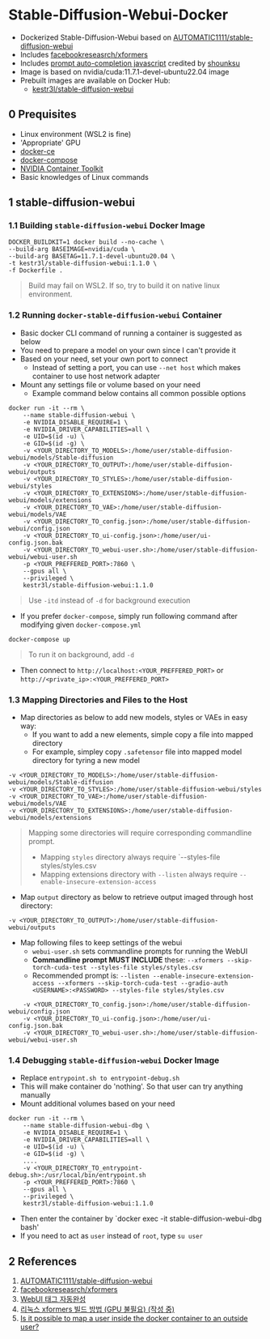 # Stable-Diffusion-Webui-Docker
- Dockerized Stable-Diffusion-Webui based on [AUTOMATIC1111/stable-diffusion-webui](https://github.com/AUTOMATIC1111/stable-diffusion-webui)
- Includes [facebookreseasrch/xformers](https://github.com/facebookresearch/xformers)
- Includes [prompt auto-completion javascript](https://greasyfork.org/ko/scripts/452929-webui-%ED%83%9C%EA%B7%B8-%EC%9E%90%EB%8F%99%EC%99%84%EC%84%B1) credited by [shounksu](https://greasyfork.org/ko/users/815641-shounksu)
- Image is based on nvidia/cuda:11.7.1-devel-ubuntu22.04 image
- Prebuilt images are available on Docker Hub:
  - [kestr3l/stable-diffusion-webui](https://hub.docker.com/r/kestr3l/stable-diffusion-webui)

## 0 Prequisites

- Linux environment (WSL2 is fine)
- 'Appropriate' GPU
- [docker-ce](https://docs.docker.com/engine/install/ubuntu/#install-using-the-convenience-script)
- [docker-compose](https://docs.docker.com/compose/install/)
- [NVIDIA Container Toolkit](https://docs.nvidia.com/datacenter/cloud-native/container-toolkit/install-guide.html)
- Basic knowledges of Linux commands

## 1 stable-diffusion-webui

### 1.1 Building `stable-diffusion-webui` Docker Image

```shell
DOCKER_BUILDKIT=1 docker build --no-cache \
--build-arg BASEIMAGE=nvidia/cuda \
--build-arg BASETAG=11.7.1-devel-ubuntu20.04 \
-t kestr3l/stable-diffusion-webui:1.1.0 \
-f Dockerfile .
```

> Build may fail on WSL2. If so, try to build it on native linux environment.

### 1.2 Running `docker-stable-diffusion-webui` Container

- Basic docker CLI command of running a container is suggested as below
- You need to prepare a model on your own since I can't provide it
- Based on your need, set your own port to connect
  - Instead of setting a port, you can use `--net host` which makes container to use host network adapter
- Mount any settings file or volume based on your need
  - Example command below contains all common possible options

```shell
docker run -it --rm \
    --name stable-diffusion-webui \
    -e NVIDIA_DISABLE_REQUIRE=1 \
    -e NVIDIA_DRIVER_CAPABILITIES=all \
    -e UID=$(id -u) \
    -e GID=$(id -g) \
    -v <YOUR_DIRECTORY_TO_MODELS>:/home/user/stable-diffusion-webui/models/Stable-diffusion
    -v <YOUR_DIRECTORY_TO_OUTPUT>:/home/user/stable-diffusion-webui/outputs
    -v <YOUR_DIRECTORY_TO_STYLES>:/home/user/stable-diffusion-webui/styles
    -v <YOUR_DIRECTORY_TO_EXTENSIONS>:/home/user/stable-diffusion-webui/models/extensions
    -v <YOUR_DIRECTORY_TO_VAE>:/home/user/stable-diffusion-webui/models/VAE
    -v <YOUR_DIRECTORY_TO_config.json>:/home/user/stable-diffusion-webui/config.json
    -v <YOUR_DIRECTORY_TO_ui-config.json>:/home/user/ui-config.json.bak
    -v <YOUR_DIRECTORY_TO_webui-user.sh>:/home/user/stable-diffusion-webui/webui-user.sh
    -p <YOUR_PREFFERED_PORT>:7860 \
    --gpus all \
    --privileged \
    kestr3l/stable-diffusion-webui:1.1.0
```

> Use `-itd` instead of `-d` for background execution

- If you prefer `docker-compose`, simply run following command after modifying given `docker-compose.yml`

```shell
docker-compose up
```

> To run it on background, add `-d`

- Then connect to `http://localhost:<YOUR_PREFFERED_PORT>` or `http://<private_ip>:<YOUR_PREFFERED_PORT>`

### 1.3 Mapping Directories and Files to the Host

- Map directories as below to add new models, styles or VAEs in easy way:
  - If you want to add a new elements, simple copy a file into mapped directory
  - For example, simpley copy `.safetensor` file into mapped model directory for tyring a new model

```shell
-v <YOUR_DIRECTORY_TO_MODELS>:/home/user/stable-diffusion-webui/models/Stable-diffusion
-v <YOUR_DIRECTORY_TO_STYLES>:/home/user/stable-diffusion-webui/styles
-v <YOUR_DIRECTORY_TO_VAE>:/home/user/stable-diffusion-webui/models/VAE
-v <YOUR_DIRECTORY_TO_EXTENSIONS>:/home/user/stable-diffusion-webui/models/extensions
```

> Mapping some directories will require corresponding commandline prompt.
> - Mapping `styles` directory always require `--styles-file styles/styles.csv
> - Mapping extensions directory with `--listen` always require `--enable-insecure-extension-access`

- Map `output` directory as below to retrieve output imaged through host directory:

```shell
-v <YOUR_DIRECTORY_TO_OUTPUT>:/home/user/stable-diffusion-webui/outputs
```

- Map following files to keep settings of the webui
  - `webui-user.sh` sets commandline prompts for running the WebUI
  - **Commandline prompt MUST INCLUDE** these: `--xformers --skip-torch-cuda-test --styles-file styles/styles.csv`
  - Recommended prompt is: `--listen --enable-insecure-extension-access --xformers --skip-torch-cuda-test --gradio-auth <USERNAME>:<PASSWORD> --styles-file styles/styles.csv`

```shell
    -v <YOUR_DIRECTORY_TO_config.json>:/home/user/stable-diffusion-webui/config.json
    -v <YOUR_DIRECTORY_TO_ui-config.json>:/home/user/ui-config.json.bak
    -v <YOUR_DIRECTORY_TO_webui-user.sh>:/home/user/stable-diffusion-webui/webui-user.sh
```

### 1.4 Debugging `stable-diffusion-webui` Docker Image

- Replace `entrypoint.sh to entrypoint-debug.sh`
- This will make container do 'nothing'. So that user can try anything manually
- Mount additional volumes based on your need

```shell
docker run -it --rm \
    --name stable-diffusion-webui-dbg \
    -e NVIDIA_DISABLE_REQUIRE=1 \
    -e NVIDIA_DRIVER_CAPABILITIES=all \
    -e UID=$(id -u) \
    -e GID=$(id -g) \
    ....
    -v <YOUR_DIRECTORY_TO_entrypoint-debug.sh>:/usr/local/bin/entrypoint.sh
    -p <YOUR_PREFFERED_PORT>:7860 \
    --gpus all \
    --privileged \
    kestr3l/stable-diffusion-webui:1.1.0
```

- Then enter the container by `docker exec -it stable-diffusion-webui-dbg bash'
- If you need to act as `user` instead of `root`, type `su user`

## 2 References

1. [AUTOMATIC1111/stable-diffusion-webui](https://github.com/AUTOMATIC1111/stable-diffusion-webui)
2. [facebookreseasrch/xformers](https://github.com/facebookresearch/xformers)
3. [WebUI 태그 자동완성](https://greasyfork.org/ko/scripts/452929-webui-%ED%83%9C%EA%B7%B8-%EC%9E%90%EB%8F%99%EC%99%84%EC%84%B1)
4. [리눅스 xformers 빌드 방법 (GPU 불필요) (작성 중)](https://arca.live/b/aiart/60664075) 
5. [Is it possible to map a user inside the docker container to an outside user?](https://stackoverflow.com/questions/57776452/is-it-possible-to-map-a-user-inside-the-docker-container-to-an-outside-user)